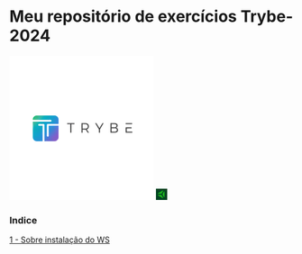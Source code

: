  <h1>Meu repositório de exercícios Trybe-2024</h1> 
 <img src="Importante/img/lg.webp" alt="logo">
<img src="Importante/img/ty.png" width=20 height=20> 

### Indice ###  
[1 - Sobre instalação do WS](https://github.com/Fas-DevNaWeb/Trybe-exercicios/blob/main/Importante/configuracao-WSL.js "1 - Sobre instalação do WSL")


 
